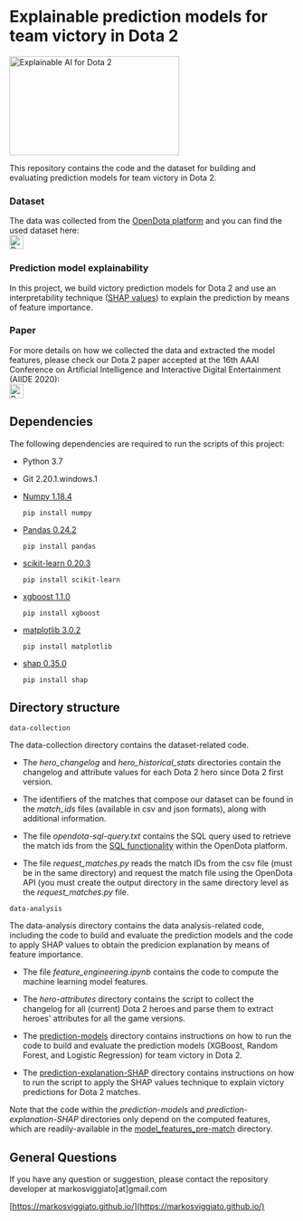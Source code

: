 # Explainable prediction models for team victory in Dota 2

<a href="https://markosviggiato.github.io/" target="_blank"><img src="https://markosviggiato.github.io/img/portfolio/my_website/xai_dota2.png" alt="Explainable AI for Dota 2" title="Explainable AI for Dota 2" width=300 height=175></a>

This repository contains the code and the dataset for building and evaluating prediction models for team victory in Dota 2.

### Dataset
The data was collected from the [OpenDota platform](https://www.opendota.com/) and you can find the used dataset here: </br> <a href="http://doi.org/10.5281/zenodo.3890315" target="_blank"><img src="https://upload.wikimedia.org/wikipedia/commons/8/86/Database-icon.svg" alt="Dota 2 dataset" title="Dota 2 dataset" width=25 height=25></a>

### Prediction model explainability
In this project, we build victory prediction models for Dota 2 and use an interpretability technique ([SHAP values](http://papers.nips.cc/paper/7062-a-unified-approach-to-interpreting-model-predictions.pdf)) to explain the prediction by means of feature importance.

### Paper
For more details on how we collected the data and extracted the model features, please check our Dota 2 paper accepted at the 16th AAAI Conference on Artificial Intelligence and Interactive Digital Entertainment (AIIDE 2020):</br> 
<a href="https://markosviggiato.github.io/resources/Markos_AIIDE_20.pdf" target="_blank"><img src="https://upload.wikimedia.org/wikipedia/commons/8/87/PDF_file_icon.svg" alt="Dota 2 paper" title="Dota 2 paper" width=25 height=25></a>

## Dependencies

The following dependencies are required to run the scripts of this project:

 - Python 3.7
 
 
 - Git 2.20.1.windows.1
  
  
 - [Numpy 1.18.4](https://numpy.org/)

    `
    pip install numpy
    `


 - [Pandas 0.24.2](https://pandas.pydata.org/)
 
    `
    pip install pandas
    `
 
 
 - [scikit-learn 0.20.3](https://scikit-learn.org/stable/)

    `
    pip install scikit-learn
    `


 - [xgboost 1.1.0](https://xgboost.readthedocs.io/en/latest/)

    `
    pip install xgboost
    `
  
  
 - [matplotlib 3.0.2](https://matplotlib.org/)

    `
    pip install matplotlib
    `
    
    
 - [shap 0.35.0](https://github.com/slundberg/shap)

    `
    pip install shap
    `

## Directory structure

`data-collection`

The data-collection directory contains the dataset-related code.

* The *hero_changelog* and *hero_historical_stats* directories contain the changelog and attribute values for each Dota 2 hero since Dota 2 first version.

* The identifiers of the matches that compose our dataset can be found in the *match_ids* files (available in csv and json formats), along with additional information.

* The file *opendota-sql-query.txt* contains the SQL query used to retrieve the match ids from the [SQL functionality](https://www.opendota.com/explorer) within the OpenDota platform.

* The file *request_matches.py* reads the match IDs from the csv file (must be in the same directory) and request the match file using the OpenDota API (you must create the output directory in the same directory level as the *request_matches.py* file.  


`data-analysis`

The data-analysis directory contains the data analysis-related code, including the code to build and evaluate the prediction models and the code to apply SHAP values to obtain the predicion explanation by means of feature importance.

* The file *feature_engineering.ipynb* contains the code to compute the machine learning model features.

* The *hero-attributes* directory contains the script to collect the changelog for all (current) Dota 2 heroes and parse them to extract heroes' attributes for all the game versions.

* The [prediction-models](data-analysis/prediction-models/) directory contains instructions on how to run the code to build and evaluate the prediction models (XGBoost, Random Forest, and Logistic Regression) for team victory in Dota 2.

* The [prediction-explanation-SHAP](data-analysis/prediction-explanation-SHAP/) directory contains instructions on how to run the script to apply the SHAP values technique to explain victory predictions for Dota 2 matches.

Note that the code within the *prediction-models* and *prediction-explanation-SHAP* directories only depend on the computed features, which are readily-available in the [model_features_pre-match](data-analysis/prediction-models/model_features_pre-match/) directory.


## General Questions

If you have any question or suggestion, please contact the repository developer at markosviggiato[at]gmail.com


[https://markosviggiato.github.io/](https://markosviggiato.github.io/)
